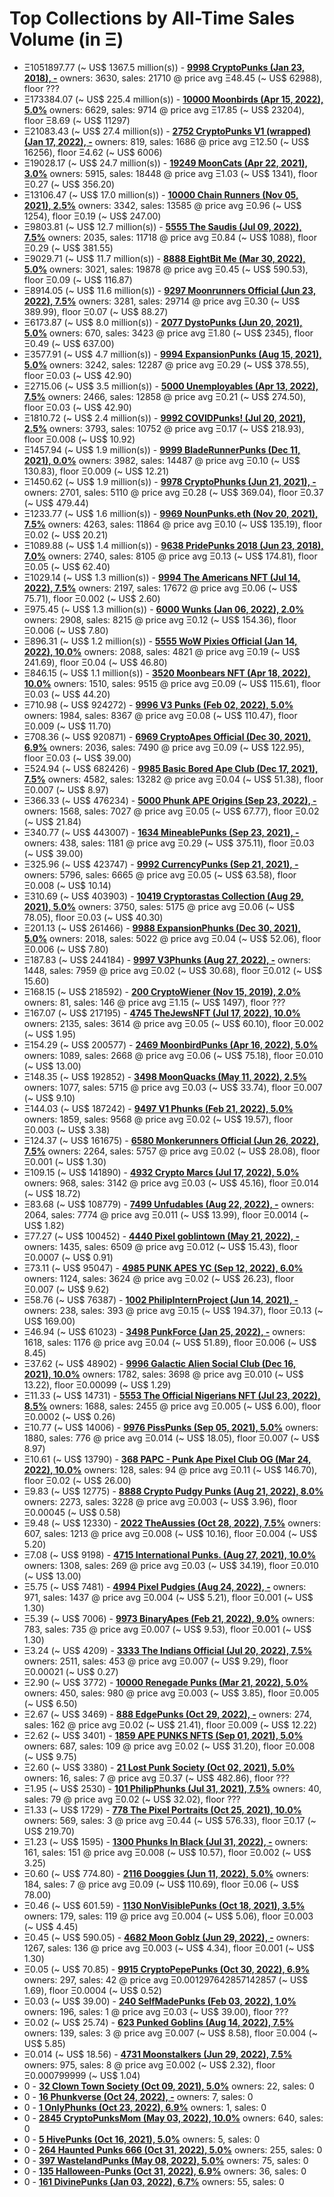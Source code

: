 # Top Collections by All-Time Sales Volume (in Ξ)

- Ξ1051897.77 (~ US$ 1367.5 million(s)) - **[9998 CryptoPunks (Jan 23, 2018), -](https://opensea.io/collection/cryptopunks)**   owners: 3630,   sales:  21710   @    price avg Ξ48.45 (~ US$ 62988),   floor ???
- Ξ173384.07 (~ US$ 225.4 million(s)) - **[10000 Moonbirds (Apr 15, 2022), 5.0%](https://opensea.io/collection/proof-moonbirds)**   owners: 6629,   sales:  9714   @    price avg Ξ17.85 (~ US$ 23204),   floor Ξ8.69 (~ US$ 11297)
- Ξ21083.43 (~ US$ 27.4 million(s)) - **[2752 CryptoPunks V1 (wrapped) (Jan 17, 2022), -](https://opensea.io/collection/official-v1-punks)**   owners: 819,   sales:  1686   @    price avg Ξ12.50 (~ US$ 16256),   floor Ξ4.62 (~ US$ 6006)
- Ξ19028.17 (~ US$ 24.7 million(s)) - **[19249 MoonCats (Apr 22, 2021), 3.0%](https://opensea.io/collection/acclimatedmooncats)**   owners: 5915,   sales:  18448   @    price avg Ξ1.03 (~ US$ 1341),   floor Ξ0.27 (~ US$ 356.20)
- Ξ13106.47 (~ US$ 17.0 million(s)) - **[10000 Chain Runners (Nov 05, 2021), 2.5%](https://opensea.io/collection/chain-runners-nft)**   owners: 3342,   sales:  13585   @    price avg Ξ0.96 (~ US$ 1254),   floor Ξ0.19 (~ US$ 247.00)
- Ξ9803.81 (~ US$ 12.7 million(s)) - **[5555 The Saudis (Jul 09, 2022), 7.5%](https://opensea.io/collection/thesaudis)**   owners: 2035,   sales:  11718   @    price avg Ξ0.84 (~ US$ 1088),   floor Ξ0.29 (~ US$ 381.55)
- Ξ9029.71 (~ US$ 11.7 million(s)) - **[8888 EightBit Me (Mar 30, 2022), 5.0%](https://opensea.io/collection/eightbitme)**   owners: 3021,   sales:  19878   @    price avg Ξ0.45 (~ US$ 590.53),   floor Ξ0.09 (~ US$ 116.87)
- Ξ8914.05 (~ US$ 11.6 million(s)) - **[9297 Moonrunners Official (Jun 23, 2022), 7.5%](https://opensea.io/collection/moonrunnersnft)**   owners: 3281,   sales:  29714   @    price avg Ξ0.30 (~ US$ 389.99),   floor Ξ0.07 (~ US$ 88.27)
- Ξ6173.87 (~ US$ 8.0 million(s)) - **[2077 DystoPunks (Jun 20, 2021), 5.0%](https://opensea.io/collection/dystopunks)**   owners: 670,   sales:  3423   @    price avg Ξ1.80 (~ US$ 2345),   floor Ξ0.49 (~ US$ 637.00)
- Ξ3577.91 (~ US$ 4.7 million(s)) - **[9994 ExpansionPunks (Aug 15, 2021), 5.0%](https://opensea.io/collection/expansionpunks)**   owners: 3242,   sales:  12287   @    price avg Ξ0.29 (~ US$ 378.55),   floor Ξ0.03 (~ US$ 42.90)
- Ξ2715.06 (~ US$ 3.5 million(s)) - **[5000 Unemployables (Apr 13, 2022), 7.5%](https://opensea.io/collection/unemployables)**   owners: 2466,   sales:  12858   @    price avg Ξ0.21 (~ US$ 274.50),   floor Ξ0.03 (~ US$ 42.90)
- Ξ1810.72 (~ US$ 2.4 million(s)) - **[9992 COVIDPunks! (Jul 20, 2021), 2.5%](https://opensea.io/collection/covidpunksnft)**   owners: 3793,   sales:  10752   @    price avg Ξ0.17 (~ US$ 218.93),   floor Ξ0.008 (~ US$ 10.92)
- Ξ1457.94 (~ US$ 1.9 million(s)) - **[9999 BladeRunnerPunks (Dec 11, 2021), 0.0%](https://opensea.io/collection/bladerunner-punks)**   owners: 3982,   sales:  14487   @    price avg Ξ0.10 (~ US$ 130.83),   floor Ξ0.009 (~ US$ 12.21)
- Ξ1450.62 (~ US$ 1.9 million(s)) - **[9978 CryptoPhunks (Jun 21, 2021), -](https://opensea.io/collection/crypto-phunks)**   owners: 2701,   sales:  5110   @    price avg Ξ0.28 (~ US$ 369.04),   floor Ξ0.37 (~ US$ 479.44)
- Ξ1233.77 (~ US$ 1.6 million(s)) - **[9969 NounPunks.eth (Nov 20, 2021), 7.5%](https://opensea.io/collection/nounpunks-eth)**   owners: 4263,   sales:  11864   @    price avg Ξ0.10 (~ US$ 135.19),   floor Ξ0.02 (~ US$ 20.21)
- Ξ1089.88 (~ US$ 1.4 million(s)) - **[9638 PridePunks 2018 (Jun 23, 2018), 7.0%](https://opensea.io/collection/pridepunks2018)**   owners: 2740,   sales:  8105   @    price avg Ξ0.13 (~ US$ 174.81),   floor Ξ0.05 (~ US$ 62.40)
- Ξ1029.14 (~ US$ 1.3 million(s)) - **[9994 The Americans NFT (Jul 14, 2022), 7.5%](https://opensea.io/collection/the-americans-nft)**   owners: 2197,   sales:  17672   @    price avg Ξ0.06 (~ US$ 75.71),   floor Ξ0.002 (~ US$ 2.60)
- Ξ975.45 (~ US$ 1.3 million(s)) - **[6000 Wunks (Jan 06, 2022), 2.0%](https://opensea.io/collection/wunks)**   owners: 2908,   sales:  8215   @    price avg Ξ0.12 (~ US$ 154.36),   floor Ξ0.006 (~ US$ 7.80)
- Ξ896.31 (~ US$ 1.2 million(s)) - **[5555 WoW Pixies Official (Jan 14, 2022), 10.0%](https://opensea.io/collection/wow-pixies-v2)**   owners: 2088,   sales:  4821   @    price avg Ξ0.19 (~ US$ 241.69),   floor Ξ0.04 (~ US$ 46.80)
- Ξ846.15 (~ US$ 1.1 million(s)) - **[3520 Moonbears NFT (Apr 18, 2022), 10.0%](https://opensea.io/collection/moonbears-nft)**   owners: 1510,   sales:  9515   @    price avg Ξ0.09 (~ US$ 115.61),   floor Ξ0.03 (~ US$ 44.20)
- Ξ710.98 (~ US$ 924272) - **[9996 V3 Punks (Feb 02, 2022), 5.0%](https://opensea.io/collection/v3-cryptopunks)**   owners: 1984,   sales:  8367   @    price avg Ξ0.08 (~ US$ 110.47),   floor Ξ0.009 (~ US$ 11.70)
- Ξ708.36 (~ US$ 920871) - **[6969 CryptoApes Official (Dec 30, 2021), 6.9%](https://opensea.io/collection/cryptoapes-official)**   owners: 2036,   sales:  7490   @    price avg Ξ0.09 (~ US$ 122.95),   floor Ξ0.03 (~ US$ 39.00)
- Ξ524.94 (~ US$ 682426) - **[9985 Basic Bored Ape Club (Dec 17, 2021), 7.5%](https://opensea.io/collection/basicboredapeclub)**   owners: 4582,   sales:  13282   @    price avg Ξ0.04 (~ US$ 51.38),   floor Ξ0.007 (~ US$ 8.97)
- Ξ366.33 (~ US$ 476234) - **[5000 Phunk APE Origins (Sep 23, 2022), -](https://opensea.io/collection/phunk-ape-origins)**   owners: 1568,   sales:  7027   @    price avg Ξ0.05 (~ US$ 67.77),   floor Ξ0.02 (~ US$ 21.84)
- Ξ340.77 (~ US$ 443007) - **[1634 MineablePunks (Sep 23, 2021), -](https://opensea.io/collection/mineablepunks)**   owners: 438,   sales:  1181   @    price avg Ξ0.29 (~ US$ 375.11),   floor Ξ0.03 (~ US$ 39.00)
- Ξ325.96 (~ US$ 423747) - **[9992 CurrencyPunks (Sep 21, 2021), -](https://opensea.io/collection/currencypunks)**   owners: 5796,   sales:  6665   @    price avg Ξ0.05 (~ US$ 63.58),   floor Ξ0.008 (~ US$ 10.14)
- Ξ310.69 (~ US$ 403903) - **[10419 Cryptorastas Collection (Aug 29, 2021), 5.0%](https://opensea.io/collection/cryptorastas-collection)**   owners: 3750,   sales:  5175   @    price avg Ξ0.06 (~ US$ 78.05),   floor Ξ0.03 (~ US$ 40.30)
- Ξ201.13 (~ US$ 261466) - **[9988 ExpansionPhunks (Dec 30, 2021), 5.0%](https://opensea.io/collection/expansionphunks)**   owners: 2018,   sales:  5022   @    price avg Ξ0.04 (~ US$ 52.06),   floor Ξ0.006 (~ US$ 7.80)
- Ξ187.83 (~ US$ 244184) - **[9997 V3Phunks (Aug 27, 2022), -](https://opensea.io/collection/v3phunks)**   owners: 1448,   sales:  7959   @    price avg Ξ0.02 (~ US$ 30.68),   floor Ξ0.012 (~ US$ 15.60)
- Ξ168.15 (~ US$ 218592) - **[200 CryptoWiener (Nov 15, 2019), 2.0%](https://opensea.io/collection/cryptowiener-4)**   owners: 81,   sales:  146   @    price avg Ξ1.15 (~ US$ 1497),   floor ???
- Ξ167.07 (~ US$ 217195) - **[4745 TheJewsNFT (Jul 17, 2022), 10.0%](https://opensea.io/collection/thejews-nft)**   owners: 2135,   sales:  3614   @    price avg Ξ0.05 (~ US$ 60.10),   floor Ξ0.002 (~ US$ 1.95)
- Ξ154.29 (~ US$ 200577) - **[2469 MoonbirdPunks (Apr 16, 2022), 5.0%](https://opensea.io/collection/moonbirdpunks)**   owners: 1089,   sales:  2668   @    price avg Ξ0.06 (~ US$ 75.18),   floor Ξ0.010 (~ US$ 13.00)
- Ξ148.35 (~ US$ 192852) - **[3498 MoonQuacks (May 11, 2022), 2.5%](https://opensea.io/collection/moonquacks)**   owners: 1077,   sales:  5715   @    price avg Ξ0.03 (~ US$ 33.74),   floor Ξ0.007 (~ US$ 9.10)
- Ξ144.03 (~ US$ 187242) - **[9497 V1 Phunks (Feb 21, 2022), 5.0%](https://opensea.io/collection/v1-phunks)**   owners: 1859,   sales:  9568   @    price avg Ξ0.02 (~ US$ 19.57),   floor Ξ0.003 (~ US$ 3.38)
- Ξ124.37 (~ US$ 161675) - **[6580 Monkerunners Official (Jun 26, 2022), 7.5%](https://opensea.io/collection/monkerunners-official)**   owners: 2264,   sales:  5757   @    price avg Ξ0.02 (~ US$ 28.08),   floor Ξ0.001 (~ US$ 1.30)
- Ξ109.15 (~ US$ 141890) - **[4932 Crypto Marcs (Jul 17, 2022), 5.0%](https://opensea.io/collection/crypto-marcs)**   owners: 968,   sales:  3142   @    price avg Ξ0.03 (~ US$ 45.16),   floor Ξ0.014 (~ US$ 18.72)
- Ξ83.68 (~ US$ 108779) - **[7499 Unfudables (Aug 22, 2022), -](https://opensea.io/collection/unfudables-1)**   owners: 2064,   sales:  7774   @    price avg Ξ0.011 (~ US$ 13.99),   floor Ξ0.0014 (~ US$ 1.82)
- Ξ77.27 (~ US$ 100452) - **[4440 Pixel goblintown (May 21, 2022), -](https://opensea.io/collection/pixel-goblintown)**   owners: 1435,   sales:  6509   @    price avg Ξ0.012 (~ US$ 15.43),   floor Ξ0.0007 (~ US$ 0.91)
- Ξ73.11 (~ US$ 95047) - **[4985 PUNK APES YC (Sep 12, 2022), 6.0%](https://opensea.io/collection/punk-ape-yacht-club-v2)**   owners: 1124,   sales:  3624   @    price avg Ξ0.02 (~ US$ 26.23),   floor Ξ0.007 (~ US$ 9.62)
- Ξ58.76 (~ US$ 76387) - **[1002 PhilipInternProject (Jun 14, 2021), -](https://opensea.io/collection/philipinternproject)**   owners: 238,   sales:  393   @    price avg Ξ0.15 (~ US$ 194.37),   floor Ξ0.13 (~ US$ 169.00)
- Ξ46.94 (~ US$ 61023) - **[3498 PunkForce (Jan 25, 2022), -](https://opensea.io/collection/punkforce)**   owners: 1618,   sales:  1176   @    price avg Ξ0.04 (~ US$ 51.89),   floor Ξ0.006 (~ US$ 8.45)
- Ξ37.62 (~ US$ 48902) - **[9996 Galactic Alien Social Club (Dec 16, 2021), 10.0%](https://opensea.io/collection/galacticaliensocialclub)**   owners: 1782,   sales:  3698   @    price avg Ξ0.010 (~ US$ 13.22),   floor Ξ0.00099 (~ US$ 1.29)
- Ξ11.33 (~ US$ 14731) - **[5553 The Official Nigerians NFT (Jul 23, 2022), 8.5%](https://opensea.io/collection/nigeriansnft)**   owners: 1688,   sales:  2455   @    price avg Ξ0.005 (~ US$ 6.00),   floor Ξ0.0002 (~ US$ 0.26)
- Ξ10.77 (~ US$ 14006) - **[9976 PissPunks (Sep 05, 2021), 5.0%](https://opensea.io/collection/pisspunks)**   owners: 1880,   sales:  776   @    price avg Ξ0.014 (~ US$ 18.05),   floor Ξ0.007 (~ US$ 8.97)
- Ξ10.61 (~ US$ 13790) - **[368 PAPC - Punk Ape Pixel Club OG (Mar 24, 2022), 10.0%](https://opensea.io/collection/papc-punk-ape-pixel-club)**   owners: 128,   sales:  94   @    price avg Ξ0.11 (~ US$ 146.70),   floor Ξ0.02 (~ US$ 26.00)
- Ξ9.83 (~ US$ 12775) - **[8888 Crypto Pudgy Punks (Aug 21, 2022), 8.0%](https://opensea.io/collection/crypto-pudgy-punks)**   owners: 2273,   sales:  3228   @    price avg Ξ0.003 (~ US$ 3.96),   floor Ξ0.00045 (~ US$ 0.58)
- Ξ9.48 (~ US$ 12330) - **[2022 TheAussies (Oct 28, 2022), 7.5%](https://opensea.io/collection/theaussies)**   owners: 607,   sales:  1213   @    price avg Ξ0.008 (~ US$ 10.16),   floor Ξ0.004 (~ US$ 5.20)
- Ξ7.08 (~ US$ 9198) - **[4715 International Punks. (Aug 27, 2021), 10.0%](https://opensea.io/collection/international-punks-)**   owners: 1308,   sales:  269   @    price avg Ξ0.03 (~ US$ 34.19),   floor Ξ0.010 (~ US$ 13.00)
- Ξ5.75 (~ US$ 7481) - **[4994 Pixel Pudgies (Aug 24, 2022), -](https://opensea.io/collection/pixelpudgies)**   owners: 971,   sales:  1437   @    price avg Ξ0.004 (~ US$ 5.21),   floor Ξ0.001 (~ US$ 1.30)
- Ξ5.39 (~ US$ 7006) - **[9973 BinaryApes (Feb 21, 2022), 9.0%](https://opensea.io/collection/binaryapes)**   owners: 783,   sales:  735   @    price avg Ξ0.007 (~ US$ 9.53),   floor Ξ0.001 (~ US$ 1.30)
- Ξ3.24 (~ US$ 4209) - **[3333 The Indians Official (Jul 20, 2022), 7.5%](https://opensea.io/collection/theindiansofficial)**   owners: 2511,   sales:  453   @    price avg Ξ0.007 (~ US$ 9.29),   floor Ξ0.00021 (~ US$ 0.27)
- Ξ2.90 (~ US$ 3772) - **[10000 Renegade Punks (Mar 21, 2022), 5.0%](https://opensea.io/collection/renegade-punks)**   owners: 450,   sales:  980   @    price avg Ξ0.003 (~ US$ 3.85),   floor Ξ0.005 (~ US$ 6.50)
- Ξ2.67 (~ US$ 3469) - **[888 EdgePunks (Oct 29, 2022), -](https://opensea.io/collection/theedgepunks)**   owners: 274,   sales:  162   @    price avg Ξ0.02 (~ US$ 21.41),   floor Ξ0.009 (~ US$ 12.22)
- Ξ2.62 (~ US$ 3401) - **[1859 APE PUNKS NFTS (Sep 01, 2021), 5.0%](https://opensea.io/collection/apepunksnft)**   owners: 687,   sales:  109   @    price avg Ξ0.02 (~ US$ 31.20),   floor Ξ0.008 (~ US$ 9.75)
- Ξ2.60 (~ US$ 3380) - **[21 Lost Punk Society (Oct 02, 2021), 5.0%](https://opensea.io/collection/lostpunksociety)**   owners: 16,   sales:  7   @    price avg Ξ0.37 (~ US$ 482.86),   floor ???
- Ξ1.95 (~ US$ 2530) - **[101 PhilipPhunks (Jul 31, 2021), 7.5%](https://opensea.io/collection/philip-phunks)**   owners: 40,   sales:  79   @    price avg Ξ0.02 (~ US$ 32.02),   floor ???
- Ξ1.33 (~ US$ 1729) - **[778 The Pixel Portraits (Oct 25, 2021), 10.0%](https://opensea.io/collection/the-pixel-portraits)**   owners: 569,   sales:  3   @    price avg Ξ0.44 (~ US$ 576.33),   floor Ξ0.17 (~ US$ 219.70)
- Ξ1.23 (~ US$ 1595) - **[1300 Phunks In Black (Jul 31, 2022), -](https://opensea.io/collection/phunksinblack)**   owners: 161,   sales:  151   @    price avg Ξ0.008 (~ US$ 10.57),   floor Ξ0.002 (~ US$ 3.25)
- Ξ0.60 (~ US$ 774.80) - **[2116 Dooggies (Jun 11, 2022), 5.0%](https://opensea.io/collection/dooggies)**   owners: 184,   sales:  7   @    price avg Ξ0.09 (~ US$ 110.69),   floor Ξ0.06 (~ US$ 78.00)
- Ξ0.46 (~ US$ 601.59) - **[1130 NonVisiblePunks (Oct 18, 2021), 3.5%](https://opensea.io/collection/nonvisiblepunks)**   owners: 179,   sales:  119   @    price avg Ξ0.004 (~ US$ 5.06),   floor Ξ0.003 (~ US$ 4.45)
- Ξ0.45 (~ US$ 590.05) - **[4682 Moon Goblz (Jun 29, 2022), -](https://opensea.io/collection/moon-goblz)**   owners: 1267,   sales:  136   @    price avg Ξ0.003 (~ US$ 4.34),   floor Ξ0.001 (~ US$ 1.30)
- Ξ0.05 (~ US$ 70.85) - **[9915 CryptoPepePunks (Oct 30, 2022), 6.9%](https://opensea.io/collection/cryptopepepunks)**   owners: 297,   sales:  42   @    price avg Ξ0.001297642857142857 (~ US$ 1.69),   floor Ξ0.0004 (~ US$ 0.52)
- Ξ0.03 (~ US$ 39.00) - **[240 SelfMadePunks (Feb 03, 2022), 1.0%](https://opensea.io/collection/selfmadepunks)**   owners: 196,   sales:  1   @    price avg Ξ0.03 (~ US$ 39.00),   floor ???
- Ξ0.02 (~ US$ 25.74) - **[623 Punked Goblins (Aug 14, 2022), 7.5%](https://opensea.io/collection/punked-goblins)**   owners: 139,   sales:  3   @    price avg Ξ0.007 (~ US$ 8.58),   floor Ξ0.004 (~ US$ 5.85)
- Ξ0.014 (~ US$ 18.56) - **[4731 Moonstalkers (Jun 29, 2022), 7.5%](https://opensea.io/collection/moonstalkers)**   owners: 975,   sales:  8   @    price avg Ξ0.002 (~ US$ 2.32),   floor Ξ0.000799999 (~ US$ 1.04)
- 0 - **[32 Clown Town Society (Oct 09, 2021), 5.0%](https://opensea.io/collection/clowntownsociety)**   owners: 22,   sales: 0
- 0 - **[16 Phunkverse (Oct 24, 2022), -](https://opensea.io/collection/phunkverse)**   owners: 7,   sales: 0
- 0 - **[1 OnlyPhunks (Oct 23, 2022), 6.9%](https://opensea.io/collection/onlyphunks)**   owners: 1,   sales: 0
- 0 - **[2845 CryptoPunksMom (May 03, 2022), 10.0%](https://opensea.io/collection/cryptopunksmom)**   owners: 640,   sales: 0
- 0 - **[5 HivePunks (Oct 16, 2021), 5.0%](https://opensea.io/collection/hivepunks)**   owners: 5,   sales: 0
- 0 - **[264 Haunted Punks 666 (Oct 31, 2022), 5.0%](https://opensea.io/collection/haunted-punks-666)**   owners: 255,   sales: 0
- 0 - **[397 WastelandPunks (May 08, 2022), 5.0%](https://opensea.io/collection/wastelandpunks)**   owners: 75,   sales: 0
- 0 - **[135 Halloween-Punks (Oct 31, 2022), 6.9%](https://opensea.io/collection/halloweenpunks-here)**   owners: 36,   sales: 0
- 0 - **[161 DivinePunks (Jan 03, 2022), 6.7%](https://opensea.io/collection/divinepunks)**   owners: 55,   sales: 0
